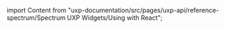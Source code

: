 
import Content from "uxp-documentation/src/pages/uxp-api/reference-spectrum/Spectrum UXP Widgets/Using with React";

<Content query="product=photoshop"/>
